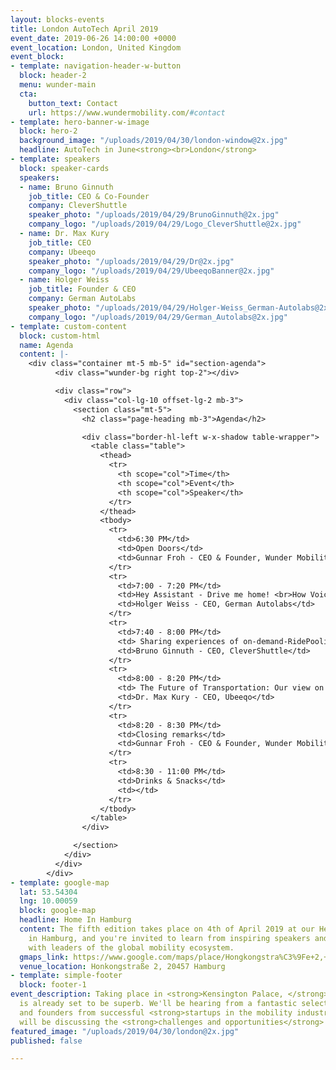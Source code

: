 ```yaml
---
layout: blocks-events
title: London AutoTech April 2019
event_date: 2019-06-26 14:00:00 +0000
event_location: London, United Kingdom
event_block:
- template: navigation-header-w-button
  block: header-2
  menu: wunder-main
  cta:
    button_text: Contact
    url: https://www.wundermobility.com/#contact
- template: hero-banner-w-image
  block: hero-2
  background_image: "/uploads/2019/04/30/london-window@2x.jpg"
  headline: AutoTech in June<strong><br>London</strong>
- template: speakers
  block: speaker-cards
  speakers:
  - name: Bruno Ginnuth
    job_title: CEO & Co-Founder
    company: CleverShuttle
    speaker_photo: "/uploads/2019/04/29/BrunoGinnuth@2x.jpg"
    company_logo: "/uploads/2019/04/29/Logo_CleverShuttle@2x.jpg"
  - name: Dr. Max Kury
    job_title: CEO
    company: Ubeeqo
    speaker_photo: "/uploads/2019/04/29/Dr@2x.jpg"
    company_logo: "/uploads/2019/04/29/UbeeqoBanner@2x.jpg"
  - name: Holger Weiss
    job_title: Founder & CEO
    company: German AutoLabs
    speaker_photo: "/uploads/2019/04/29/Holger-Weiss_German-Autolabs@2x.jpg"
    company_logo: "/uploads/2019/04/29/German_Autolabs@2x.jpg"
- template: custom-content
  block: custom-html
  name: Agenda
  content: |-
    <div class="container mt-5 mb-5" id="section-agenda">
          <div class="wunder-bg right top-2"></div>

          <div class="row">
            <div class="col-lg-10 offset-lg-2 mb-3">
              <section class="mt-5">
                <h2 class="page-heading mb-3">Agenda</h2>

                <div class="border-hl-left w-x-shadow table-wrapper">
                  <table class="table">
                    <thead>
                      <tr>
                        <th scope="col">Time</th>
                        <th scope="col">Event</th>
                        <th scope="col">Speaker</th>
                      </tr>
                    </thead>
                    <tbody>
                      <tr>
                        <td>6:30 PM</td>
                        <td>Open Doors</td>
                        <td>Gunnar Froh - CEO & Founder, Wunder Mobility</td>
                      </tr>
                      <tr>
                        <td>7:00 - 7:20 PM</td>
                        <td>Hey Assistant - Drive me home! <br>How Voice AI will change the rules in mobility?</td>
                        <td>Holger Weiss - CEO, German Autolabs</td>
                      </tr>
                      <tr>
                        <td>7:40 - 8:00 PM</td>
                        <td> Sharing experiences of on-demand-RidePooling in Germany</td>
                        <td>Bruno Ginnuth - CEO, CleverShuttle</td>
                      </tr>
                      <tr>
                        <td>8:00 - 8:20 PM</td>
                        <td> The Future of Transportation: Our view on New Mobility and Carsharing</td>
                        <td>Dr. Max Kury - CEO, Ubeeqo</td>
                      </tr>
                      <tr>
                        <td>8:20 - 8:30 PM</td>
                        <td>Closing remarks</td>
                        <td>Gunnar Froh - CEO & Founder, Wunder Mobility</td>
                      </tr>
                      <tr>
                        <td>8:30 - 11:00 PM</td>
                        <td>Drinks & Snacks</td>
                        <td></td>
                      </tr>
                    </tbody>
                  </table>
                </div>

              </section>
            </div>
          </div>
        </div>
- template: google-map
  lat: 53.54304
  lng: 10.00059
  block: google-map
  headline: Home In Hamburg
  content: The fifth edition takes place on 4th of April 2019 at our Headquarters
    in Hamburg, and you're invited to learn from inspiring speakers and to connect
    with leaders of the global mobility ecosystem.
  gmaps_link: https://www.google.com/maps/place/Hongkongstra%C3%9Fe+2,+20457+Hamburg/data=!4m2!3m1!1s0x47b18efc49761015:0x4a9d0b4a925d10eb?sa=X&ved=2ahUKEwi37I_Om6XhAhXREVAKHX2aAE8Q8gEwAHoECAoQAQ
  venue_location: Honkongstraße 2, 20457 Hamburg
- template: simple-footer
  block: footer-1
event_description: Taking place in <strong>Kensington Palace, </strong>this edition
  is already set to be superb. We'll be hearing from a fantastic selection of CEOs
  and founders from successful <strong>startups in the mobility industry,</strong>  who
  will be discussing the <strong>challenges and opportunities</strong> they face.
featured_image: "/uploads/2019/04/30/london@2x.jpg"
published: false

---
```

